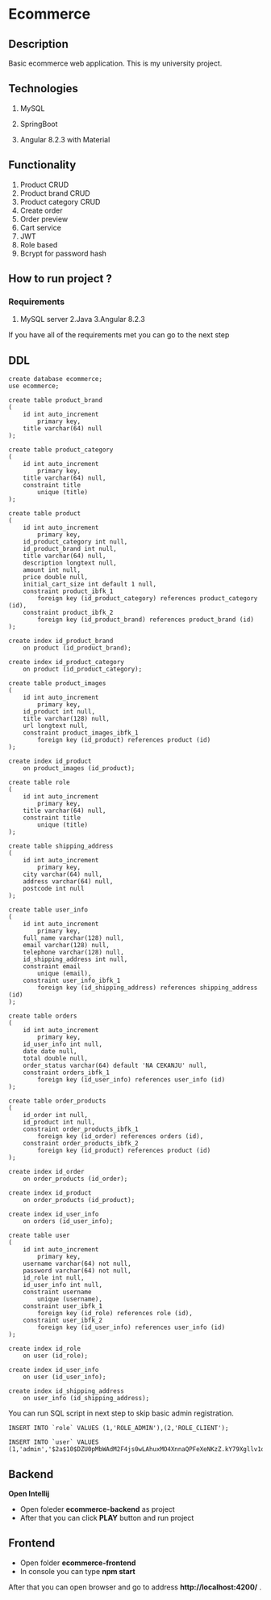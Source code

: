 # Ecommerce

## Description

Basic ecommerce web application. This is my university project.

## Technologies

1. MySQL

2. SpringBoot

3. Angular 8.2.3 with Material

## Functionality

1. Product CRUD
2. Product brand CRUD
3. Product category CRUD
4. Create order
5. Order preview
6. Cart service
7. JWT
8. Role based
9. Bcrypt for password hash

## How to run project ?

### Requirements

1. MySQL server
2.Java
3.Angular 8.2.3

If you have all of the requirements met you can go to the next step

## DDL

```mysql
create database ecommerce;
use ecommerce;
```

```mysql
create table product_brand
(
	id int auto_increment
		primary key,
	title varchar(64) null
);

create table product_category
(
	id int auto_increment
		primary key,
	title varchar(64) null,
	constraint title
		unique (title)
);

create table product
(
	id int auto_increment
		primary key,
	id_product_category int null,
	id_product_brand int null,
	title varchar(64) null,
	description longtext null,
	amount int null,
	price double null,
	initial_cart_size int default 1 null,
	constraint product_ibfk_1
		foreign key (id_product_category) references product_category (id),
	constraint product_ibfk_2
		foreign key (id_product_brand) references product_brand (id)
);

create index id_product_brand
	on product (id_product_brand);

create index id_product_category
	on product (id_product_category);

create table product_images
(
	id int auto_increment
		primary key,
	id_product int null,
	title varchar(128) null,
	url longtext null,
	constraint product_images_ibfk_1
		foreign key (id_product) references product (id)
);

create index id_product
	on product_images (id_product);

create table role
(
	id int auto_increment
		primary key,
	title varchar(64) null,
	constraint title
		unique (title)
);

create table shipping_address
(
	id int auto_increment
		primary key,
	city varchar(64) null,
	address varchar(64) null,
	postcode int null
);

create table user_info
(
	id int auto_increment
		primary key,
	full_name varchar(128) null,
	email varchar(128) null,
	telephone varchar(128) null,
	id_shipping_address int null,
	constraint email
		unique (email),
	constraint user_info_ibfk_1
		foreign key (id_shipping_address) references shipping_address (id)
);

create table orders
(
	id int auto_increment
		primary key,
	id_user_info int null,
	date date null,
	total double null,
	order_status varchar(64) default 'NA CEKANJU' null,
	constraint orders_ibfk_1
		foreign key (id_user_info) references user_info (id)
);

create table order_products
(
	id_order int null,
	id_product int null,
	constraint order_products_ibfk_1
		foreign key (id_order) references orders (id),
	constraint order_products_ibfk_2
		foreign key (id_product) references product (id)
);

create index id_order
	on order_products (id_order);

create index id_product
	on order_products (id_product);

create index id_user_info
	on orders (id_user_info);

create table user
(
	id int auto_increment
		primary key,
	username varchar(64) not null,
	password varchar(64) not null,
	id_role int null,
	id_user_info int null,
	constraint username
		unique (username),
	constraint user_ibfk_1
		foreign key (id_role) references role (id),
	constraint user_ibfk_2
		foreign key (id_user_info) references user_info (id)
);

create index id_role
	on user (id_role);

create index id_user_info
	on user (id_user_info);

create index id_shipping_address
	on user_info (id_shipping_address);

```

You can run SQL script in next step to skip basic admin registration.

```mysql
INSERT INTO `role` VALUES (1,'ROLE_ADMIN'),(2,'ROLE_CLIENT');
```
```mysql
INSERT INTO `user` VALUES (1,'admin','$2a$10$DZU0pMbWAdM2F4js0wLAhuxMO4XnnaQPFeXeNKzZ.kY79Xgllv1qW',1,NULL)
```

## Backend

**Open Intellij**

* Open foleder **ecommerce-backend** as project
* After that you can click **PLAY** button and run project

## Frontend

* Open folder **ecommerce-frontend**
* In console you can type **npm start**

After that you can open browser and go to address **http://localhost:4200/** .
